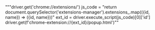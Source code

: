 """driver.get('chrome://extensions/')
    js_code = "return document.querySelector('extensions-manager').extensions_.map(({id, name}) => ({id, name}))"
    ext_id = driver.execute_script(js_code)[0]['id']
    driver.get(f'chrome-extension://{ext_id}/popup.html')""
    
